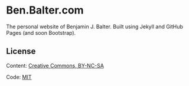 Ben.Balter.com
==============

The personal website of Benjamin J. Balter. Built using Jekyll and GitHub Pages (and soon Bootstrap).



License
-------

Content: [Creative Commons, BY-NC-SA](http://creativecommons.org/licenses/by-nc-sa/3.0/)

Code: [MIT](http://opensource.org/licenses/mit-license.php)
